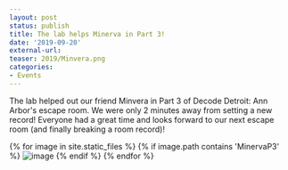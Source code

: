 ```yaml
---
layout: post
status: publish
title: The lab helps Minerva in Part 3!
date: '2019-09-20'
external-url:
teaser: 2019/Minvera.png
categories:
- Events
---
```


The lab helped out our friend Minvera in Part 3 of Decode Detroit: Ann Arbor's escape room. We were only 2 minutes away from setting a new record! Everyone had a great time and looks forward to our next escape room (and finally breaking a room record)!

<div>
{% for image in site.static_files %}
    {% if image.path contains 'MinervaP3' %}
        <img src="{{ site.baseurl }}{{ image.path }}" alt="image" />
    {% endif %}
{% endfor %}
</div>
